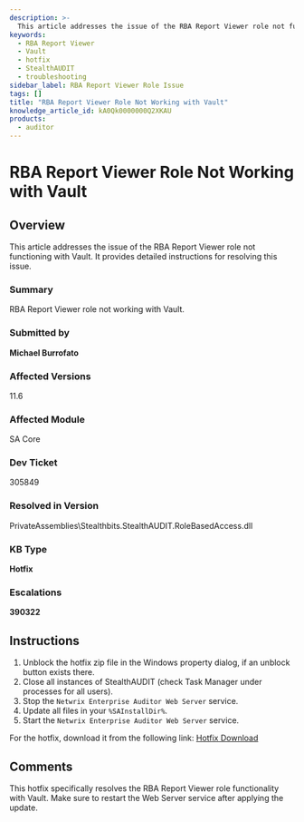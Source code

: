 ```yaml
---
description: >-
  This article addresses the issue of the RBA Report Viewer role not functioning with Vault and provides detailed instructions for resolution.
keywords:
  - RBA Report Viewer
  - Vault
  - hotfix
  - StealthAUDIT
  - troubleshooting
sidebar_label: RBA Report Viewer Role Issue
tags: []
title: "RBA Report Viewer Role Not Working with Vault"
knowledge_article_id: kA0Qk0000000Q2XKAU
products:
  - auditor
---
```


# RBA Report Viewer Role Not Working with Vault

## Overview

This article addresses the issue of the RBA Report Viewer role not functioning with Vault. It provides detailed instructions for resolving this issue.

### Summary

RBA Report Viewer role not working with Vault.

### Submitted by

**Michael Burrofato**

### Affected Versions

11.6

### Affected Module

SA Core

### Dev Ticket

305849

### Resolved in Version

PrivateAssemblies\Stealthbits.StealthAUDIT.RoleBasedAccess.dll

### KB Type

**Hotfix**

### Escalations

**390322**

## Instructions

1. Unblock the hotfix zip file in the Windows property dialog, if an unblock button exists there.
2. Close all instances of StealthAUDIT (check Task Manager under processes for all users).
3. Stop the `Netwrix Enterprise Auditor Web Server` service.
4. Update all files in your `%SAInstallDir%`.
5. Start the `Netwrix Enterprise Auditor Web Server` service.

For the hotfix, download it from the following link: [Hotfix Download](https://releases.netwrix.com/products/stealthaudit/11.6/stealthaudit-hotfix-11.6.0.10.zip)

## Comments

This hotfix specifically resolves the RBA Report Viewer role functionality with Vault. Make sure to restart the Web Server service after applying the update.
